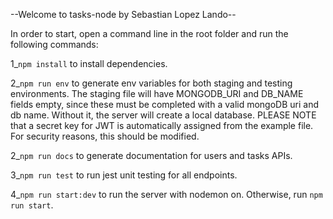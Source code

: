--Welcome to tasks-node by Sebastian Lopez Lando--

In order to start, open a command line in the root folder and run the following commands:

1_`npm install` to install dependencies.

2_`npm run env` to generate env variables for both staging and testing environments. The staging file will have MONGODB_URI and DB_NAME fields empty, since these must be completed with a valid mongoDB uri and db name. Without it, the server will create a local database. PLEASE NOTE that a secret key for JWT is automatically assigned from the example file. For security reasons, this should be modified.

2_`npm run docs` to generate documentation for users and tasks APIs.

3_`npm run test` to run jest unit testing for all endpoints.

4_`npm run start:dev` to run the server with nodemon on. Otherwise, run `npm run start`.